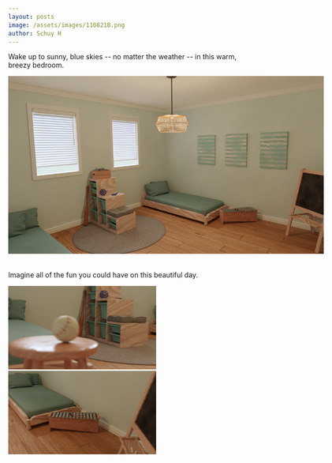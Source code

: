 ```yaml
--- 
layout: posts
image: /assets/images/110821B.png
author: Schuy H
---
```


Wake up to sunny, blue skies -- no matter the weather -- in this warm, breezy bedroom. 

<div>
    <img class ="secondaryImg" src="/assets/images/110821A.png" style="max-width: 640px;">
</div>

<br />Imagine all of the fun you could have on this beautiful day. 

<div>
    <img class ="secondaryImg" src="/assets/images/110821D.png" style="max-width: 300px;">
    &nbsp;
    <img class="secondaryImg" src="/assets/images/110821E.png" style="max-width: 300px;">
</div>